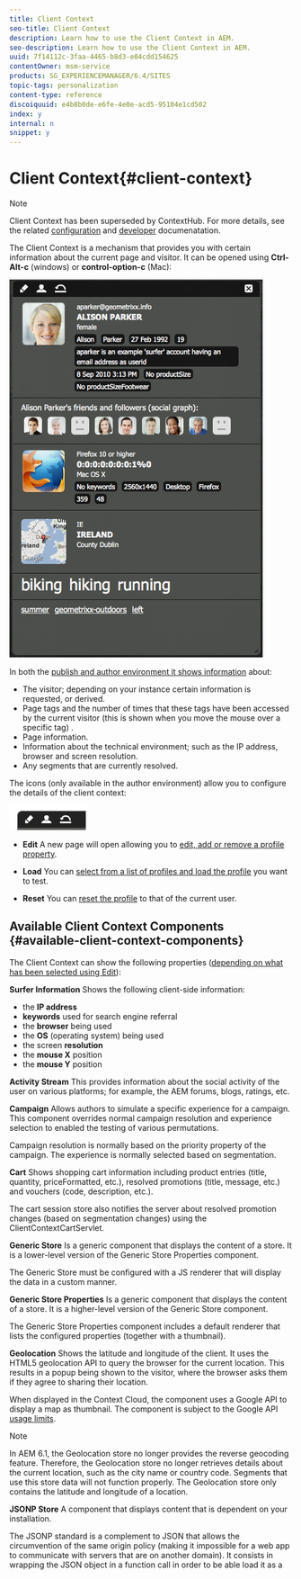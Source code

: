 ```yaml
---
title: Client Context
seo-title: Client Context
description: Learn how to use the Client Context in AEM.
seo-description: Learn how to use the Client Context in AEM.
uuid: 7f14112c-3faa-4465-b8d3-e04cdd154625
contentOwner: msm-service
products: SG_EXPERIENCEMANAGER/6.4/SITES
topic-tags: personalization
content-type: reference
discoiquuid: e4b8b0de-e6fe-4e0e-acd5-95104e1cd502
index: y
internal: n
snippet: y
---
```


# Client Context{#client-context}

>[!NOTE]
>
>Client Context has been superseded by ContextHub. For more details, see the related [configuration](../../../sites/administering/using/contexthub-config.md) and [developer](../../../sites/developing/using/contexthub.md) documenatation.

The Client Context is a mechanism that provides you with certain information about the current page and visitor. It can be opened using **Ctrl-Alt-c** (windows) or **control-option-c** (Mac):

![](assets/ClientContext_AlisonParker.png)

In both the [publish and author environment it shows information](#propertiesavailableintheclientcontext) about:

* The visitor; depending on your instance certain information is requested, or derived.
* Page tags and the number of times that these tags have been accessed by the current visitor (this is shown when you move the mouse over a specific tag) .
* Page information.
* Information about the technical environment; such as the IP address, browser and screen resolution.
* Any segments that are currently resolved.

The icons (only available in the author environment) allow you to configure the details of the client context:

![](assets/ClientContext_Icons.png)

* **Edit** 
  A new page will open allowing you to [edit, add or remove a profile property](#editingprofiledetails).  

* **Load** 
  You can [select from a list of profiles and load the profile](#loadinganewuserprofile) you want to test.  

* **Reset** 
  You can [reset the profile](#resettingtheprofiletothecurrentuser) to that of the current user.

## Available Client Context Components {#available-client-context-components}

The Client Context can show the following properties ([depending on what has been selected using Edit](#addingapropertycomponent)):

**Surfer Information** Shows the following client-side information:

* the **IP address** 
* **keywords** used for search engine referral
* the **browser** being used
* the **OS** (operating system) being used 
* the screen **resolution** 
* the **mouse X** position
* the **mouse Y** position

**Activity Stream** This provides information about the social activity of the user on various platforms; for example, the AEM forums, blogs, ratings, etc.

**Campaign** Allows authors to simulate a specific experience for a campaign. This component overrides normal campaign resolution and experience selection to enabled the testing of various permutations.

Campaign resolution is normally based on the priority property of the campaign. The experience is normally selected based on segmentation.

**Cart** Shows shopping cart information including product entries (title, quantity, priceFormatted, etc.), resolved promotions (title, message, etc.) and vouchers (code, description, etc.).

The cart session store also notifies the server about resolved promotion changes (based on segmentation changes) using the ClientContextCartServlet.

**Generic Store** Is a generic component that displays the content of a store. It is a lower-level version of the Generic Store Properties component.

The Generic Store must be configured with a JS renderer that will display the data in a custom manner.

**Generic Store Properties** Is a generic component that displays the content of a store. It is a higher-level version of the Generic Store component.

The Generic Store Properties component includes a default renderer that lists the configured properties (together with a thumbnail).

**Geolocation** Shows the latitude and longitude of the client. It uses the HTML5 geolocation API to query the browser for the current location. This results in a popup being shown to the visitor, where the browser asks them if they agree to sharing their location.

When displayed in the Context Cloud, the component uses a Google API to display a map as thumbnail. The component is subject to the Google API [usage limits](https://developers.google.com/maps/documentation/staticmaps/intro#Limits).

>[!NOTE]
>
>In AEM 6.1, the Geolocation store no longer provides the reverse geocoding feature. Therefore, the Geolocation store no longer retrieves details about the current location, such as the city name or country code. Segments that use this store data will not function properly. The Geolocation store only contains the latitude and longitude of a location.

**JSONP Store** A component that displays content that is dependent on your installation.

The JSONP standard is a complement to JSON that allows the circumvention of the same origin policy (making it impossible for a web app to communicate with servers that are on another domain). It consists in wrapping the JSON object in a function call in order to be able load it as a <script> from the other domain (which is an allowed exception to the same origin policy).  
  
The JSONP Store is like any other store, but it loads information that comes from another domain without the need of having a proxy for that information on the current domain. See the example in [Storing Data in Client Context Via JSONP](../../../sites/administering/using/client-context.md#main-pars-title-6).

>[!NOTE]
>
>The JSONP Store does not cache the information in the cookie, but retrieves that data on each page load.

**Profile Data** Shows information collected in the user profile. For example, gender, age, email address, amongst others.

**Resolved segments** Shows which segments currently resolve (often dependent on other information shown in the client context). This is of interest when configuring a campaign.

For example, whether the mouse is currently over the left or right hand portion of the window. This segment is primarily used for testing as changes can be seen immediately.

**Social Graph** Shows the social graph of the user's friends and followers.

>[!NOTE]
>
>Currently this is a demo feature that relies on pre-configured data set on the profile nodes of our demonstration users. For example, see:
>
>`/home/users/geometrixx/aparker@geometrixx.info/profile` =&gt; friends property

**Tag Cloud** Shows tags set on the current page and those gathered while surfing the site. Moving the mouse over a tag shows the number of times that the current user has accessed pages holding that specific tag.

>[!NOTE]
>
>Tags set on DAM assets that are displayed on the visited pages will not be counted.

**Technographics Store** This component is dependent on your installation.

**ViewedProducts** Keeps track of products the shopper has viewed. Can be queried for the most-recently-viewed product, or the most-recently-viewed product which is not already in the cart.

This session store has no default client context component.

For additional information, see [Client Context in Detail](../../../sites/developing/using/client-context.md).

>[!NOTE]
>
>Page Data is no longer in the client context as a default component. If needed, you can add this by editing the client context, adding the **Generic Store Properties** component, then configuring this to define the **Store** as `pagedata`.

## Changing the Client Context Profile {#changing-the-client-context-profile}

The Client Context allows you to interactively change details:

* Changing the profile being used in the Client Context allows you to see the differing experiences that the various user will see for the current page.
* As well as changing the user profile you can change some profile details to see how the page experience differs under various conditions.

### Loading a New User Profile {#loading-a-new-user-profile}

You can change the profile by either:

* [using the load icon](#loadinganewvisitorprofilewiththeloadprofileicon)
* [using the selection slider](#loadinganewvisitorprofilewiththeselectionslider)

When finished you can [reset the profile](#resettingtheprofiletothecurrentuser).

#### Loading a New Visitor Profile with the Load Profile Icon {#loading-a-new-visitor-profile-with-the-load-profile-icon}

1. Click the Load Profile icon:

   ![](assets/ClientContext_LoadProfile.png)

1. This will open the dialog, here you can select the profile you want to load:

   ![](assets/ClientContext_ProfileLoader.png)

1. Click **OK** to load.

#### Loading a New User Profile with the Selection Slider {#loading-a-new-user-profile-with-the-selection-slider}

You can also select a profile with the selection slider:

1. Double-click on the icon representing the current user. The selector will open, use the arrows to navigate and see the profiles available:

   ![](assets/ClientContext_ProfileSelector.png)

1. Click on the profile you want to load. When the details have loaded click outside the selector to close.

#### Resetting the Profile to the Current User {#resetting-the-profile-to-the-current-user}

1. Use the reset icon to return the profile in the Client Context to that of the current user:

   ![](assets/ClientContext_ResetProfile.png)

### Changing the Browser Platform {#changing-the-browser-platform}

1. Double-click on the icon representing the browser platform. The selector will open, use the arrows to navigate and see the platforms/browsers available:

   ![](assets/ClientContext_BrowserPlatform.png)

1. Click on the platform browser you want to load. When the details have loaded click outside the selector to close.

### Changing the Geolocation {#changing-the-geolocation}

1. Double-click on the geolocation icon. An expanded map will open, here you can drag the marker to a new location:

   ![](assets/ClientContext_GeomocationRelocate.png)

1. Click outside the map to close.

### Changing the Tag Selection {#changing-the-tag-selection}

1. Double-click on the Tag Cloud section of the Client Context. The dialog will open, here you can select tags:

   ![](assets/ClientContext_TagSelection.png)

1. Click OK to load into the Client Context.

## Editing the Client Context {#editing-the-client-context}

Editing a client context can be used to set (or reset) the values of certain properties, add a new property or remove one that is no longer needed.

### Editing Property Details {#editing-property-details}

Editing a client context can be used to set (or reset) the values of certain properties. This allows you to test specific scenarios (particularly useful for [segmentation](../../../sites/administering/using/campaign-segmentation.md) and [campaigns](../../../sites/authoring/using/campaigns.md)).

![](assets/ClientContext_AlisonParker_Edit.png) 

### Adding a Property Component {#adding-a-property-component}

After you have opened the **ClientContext design page**, you can also **Add** a completely new property using the available components (the components are listed on both the sidekick or from the **Insert New Component** dialog that is opened after a double-click on the **Drag components or assets here** box):

![](assets/ClientContext_AlisonParker_New.png) 

### Removing a Property Component {#removing-a-property-component}

After you have opened the **ClientContext design page**, you can also **Remove** a property if no longer required. This includes properties supplied out-of-the-box; **Reset** will reinstate these if they have been removed.

## Storing Data in Client Context Via JSONP {#storing-data-in-client-context-via-jsonp}

Follow this example to use the JSONP Store context store component to add external data to Client Context. Then, create a segment based on the information from that data. The example uses the JSONP service that WIPmania.com provides. The service returns geolocation information based on the IP address of the web client.

This example uses the Geometrixx Outdoors sample website to access Client Context and to test the created segment. You can use a different web site as long as the page has enabled Client Context. (See [Adding Client Context To a Page](../../../sites/developing/using/client-context.md#main-pars-title-14).)

### Add the JSONP Store Component {#add-the-jsonp-store-component}

Add the JSONP Store component to Client Context and use it to retrieve and store geolocation information about the web client.

1. Open the English home page of the Geometrixx Outdoors site on the AEM author instance. ([http://localhost:4502/content/geometrixx-outdoors/en.html](http://localhost:4502/content/geometrixx-outdoors/en.html)).
1. To open Client Context, press Ctrl-Alt-c (windows) or control-option-c (Mac).
1. Click the edit icon at the top of Client Context to open Client Context Designer.

   ![](assets/chlimage_1-316.png)

1. Drag the JSONP Store component to Client Context.

   ![](assets/chlimage_1-41.jpeg)

1. Double-click the component to open the edit dialog. 
1. In the JSONP Service URL box, enter the following URL, and then click Fetch Store:

   `http://api.wipmania.com/jsonp?callback=${callback}`

   The component calls the JSONP service and lists all of the properties that the returned data contains. The properties that are in the list are those that will be available in Client Context.

   ![](assets/chlimage_1-317.png)

1. Click OK.
1. Return to the Geometrixx Outdoors home page and refresh the page. Client Context now includes the information from the JSONP Store component.

   ![](assets/chlimage_1-318.png)

### Create the Segment {#create-the-segment}

Use the data from the session store that you created using the JSONP store component. The segment uses the latitude from the session store and the current date to determine whether it is winter time at the client's location.

1. Open the Tools console in your web browser ([http://localhost:4502/miscadmin#/etc](http://localhost:4502/miscadmin#/etc)).
1. In the folder tree, click the Tools/Segmentation folder, and then click New &gt; New Folder. Specify the following property values and then click Create:

    * Name: mysegments
    * Title: My Segments

1. Select the My Segments folder and click New &gt; New Page:

    1. For the Title, type Winter.
    1. Select the Segment template.
    1. Click Create.

1. Right-click the Winter segment and click Open. 
1. Drag the Generic Store Property to the default AND container.

   ![](assets/chlimage_1-42.jpeg)

1. Double-click the component to open the edit dialog, specify the following property values, and then click OK:

    * Store: wipmania
    * Property Name: latitude
    * Operator: is greater than
    * Property Value: 30

1. Drag the Script component to the same AND container, and open its edit dialog. Add the following script and then click OK:

   `3 < new Date().getMonth() < 12`

